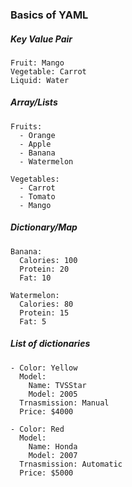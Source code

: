### Basics of YAML
##### Key Value Pair

```
Fruit: Mango
Vegetable: Carrot
Liquid: Water
```


##### Array/Lists
```
Fruits:
  - Orange
  - Apple
  - Banana
  - Watermelon

Vegetables:
  - Carrot
  - Tomato
  - Mango
```  

##### Dictionary/Map
```
Banana:
  Calories: 100
  Protein: 20
  Fat: 10

Watermelon:
  Calories: 80
  Protein: 15
  Fat: 5
```  

##### List of dictionaries
```
- Color: Yellow
  Model:
    Name: TVSStar
    Model: 2005
  Trnasmission: Manual
  Price: $4000
    
- Color: Red
  Model:
    Name: Honda
    Model: 2007
  Trnasmission: Automatic
  Price: $5000    
  

  
  
